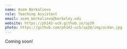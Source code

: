 ```yaml
---
name: Asem Berkalieva
role: Teaching Assistant
email: asem_berkalieva@berkeley.edu
website: https://ph142-ucb.github.io/sp20
photo: https://github.com/ph142-ucb/sp20/img/aidan.jpg
---
```


Coming soon!
